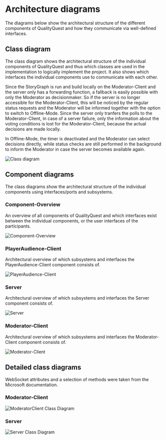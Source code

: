 # Architecture diagrams

The diagrams below show the architectural structure of the different components of QualityQuest and how they communicate via well-defined interfaces.

## Class diagram

The class diagram shows the architectural structure of the individual components of QualityQuest and thus which classes are used in the implementation to logically implement the project. It also shows which interfaces the individual components use to communicate with each other.

Since the StoryGraph is run and build locally on the Moderator-Client and the server only has a forwarding function, a fallback is easily possible with only the Moderator as decisionmaker.
So if the server is no longer accessible for the Moderator-Client, this will be noticed by the regular status requests and the Moderator will be informed together with the option to switch to Offline-Mode. Since the server only tranfers the polls to the Moderator-Client, in case of a server failure, only the information about the voting conditions is lost for the Moderator-Client, because the actual decisions are made locally. 

In Offline-Mode, the timer is deactivated and the Moderator can select decisions directly, while status checks are still performed in the background to inform the Moderator in case the server becomes available again.

![Class diagram](diagrams/ClassDiagram.svg)

## Component diagrams

The class diagrams show the architectural structure of the individual components using interfaces/ports and subsystems.

### Component-Overview

An overview of all components of QualityQuest and which interfaces exist between the individual components, or the user interfaces of the participants.

![Component-Overview](diagrams/overviewComponents.svg)

### PlayerAudience-Client

Architectural overview of which subsystems and interfaces the PlayerAudience-Client component consists of.

![PlayerAudience-Client](diagrams/PlayerAudienceClientComponentDiagram.svg)

### Server

Architectural overview of which subsystems and interfaces the Server component consists of.

![Server](diagrams/ServerComponentDiagram.svg)

### Moderator-Client

Architectural overview of which subsystems and interfaces the Moderator-Client component consists of.

![Moderator-Client](diagrams/ModeratorClientComponentDiagram.svg)


## Detailed class diagrams 
WebSocket attributes and a selection of methods were taken from the Microsoft documentation.
### Moderator-Client



![ModeratorClient Class Diagram](diagrams/ModeratorClientClassDiagram.svg)

### Server

![Server Class Diagram](diagrams/ServerClassDiagram.svg)